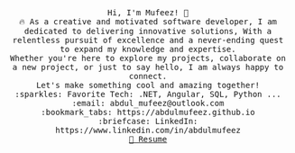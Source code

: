 <p align="center">
  <samp>
    Hi, I'm Mufeez! 👋 <br>
    🔥 As a creative and motivated software developer, I am dedicated to delivering innovative solutions,
    With a relentless pursuit of excellence and a never-ending quest to expand my knowledge and expertise. <br> 
    Whether you're here to explore my projects, collaborate on a new project, or just to say hello, I am always happy to connect.  <br>
    Let's make something cool and amazing together!  <br>
    :sparkles: Favorite Tech: .NET, Angular, SQL, Python ... <br>
    :email:	abdul_mufeez@outlook.com <br>
    :bookmark_tabs: https://abdulmufeez.github.io <br> 
    :briefcase: LinkedIn: https://www.linkedin.com/in/abdulmufeez <br>
    <a href="https://1drv.ms/b/s!AqDKTzEnce3yhmcvx5trTg4HU6OP?e=peveMB">📄 Resume</a>
  </samp>
</p>

<!--
**abdulmufeez/abdulmufeez** is a ✨ _special_ ✨ repository because its `README.md` (this file) appears on your GitHub profile.

Here are some ideas to get you started:

- 🔭 I’m currently working on ...
- 🌱 I’m currently learning ...
- 👯 I’m looking to collaborate on ...
- 🤔 I’m looking for help with ...
- 💬 Ask me about ...
- 📫 How to reach me: ...
- 😄 Pronouns: ...
- ⚡ Fun fact: ...
-->
